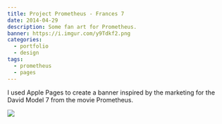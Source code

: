 ```yaml
---
title: Project Prometheus - Frances 7
date: 2014-04-29
description: Some fan art for Prometheus.
banner: https://i.imgur.com/y9Tdkf2.png
categories:
  - portfolio
  - design
tags:
  - prometheus
  - pages
---
```


I used Apple Pages to create a banner inspired by the marketing for the David Model 7 from the movie Prometheus.

<p class="centered small-image">
  <img src="https://i.imgur.com/y9Tdkf2.png">
</p>
